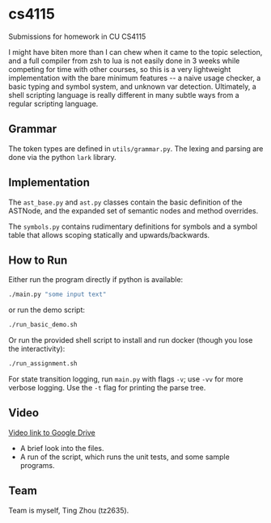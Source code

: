 # cs4115

Submissions for homework in CU CS4115

I might have biten more than I can chew when it came to the topic selection,
and a full compiler from zsh to lua is not easily done in 3 weeks while
competing for time with other courses, so this is a very lightweight
implementation with the bare minimum features -- a naive usage checker,
a basic typing and symbol system, and unknown var detection. Ultimately,
a shell scripting language is really different in many subtle ways from a
regular scripting language.

## Grammar

The token types are defined in `utils/grammar.py`. The lexing and parsing
are done via the python `lark` library.

## Implementation

The `ast_base.py` and `ast.py` classes contain the basic definition of the
ASTNode, and the expanded set of semantic nodes and method overrides.

The `symbols.py` contains rudimentary definitions for symbols and a symbol
table that allows scoping statically and upwards/backwards.

## How to Run

Either run the program directly if python is available:

```sh
./main.py "some input text"
```

or run the demo script:

```sh
./run_basic_demo.sh
```

Or run the provided shell script to install and run docker (though you
lose the interactivity):

```sh
./run_assignment.sh
```

For state transition logging, run `main.py` with flags `-v`; use `-vv` for
more verbose logging. Use the `-t` flag for printing the parse tree.

## Video

[Video link to Google Drive]()

- A brief look into the files.
- A run of the script, which runs the unit tests, and some sample programs.

## Team

Team is myself, Ting Zhou (tz2635).
